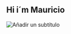 ## Hi i´m Mauricio
![Añadir un subtítulo](https://github.com/user-attachments/assets/bc6a621e-4d8e-466b-a0ff-2130c68fb956)
